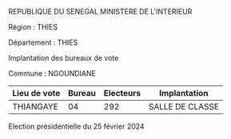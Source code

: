 REPUBLIQUE DU SENEGAL MINISTERE DE L'INTERIEUR

Région : THIES

Département : THIES

Implantation des bureaux de vote

Commune : NGOUNDIANE

| Lieu de vote | Bureau | Electeurs | Implantation |
| - | - | - | - |
| THIANGAYE | 04 | 292 | SALLE DE CLASSE |

<!-- PageNumber="12/34" -->

Election présidentielle du 25 février 2024
